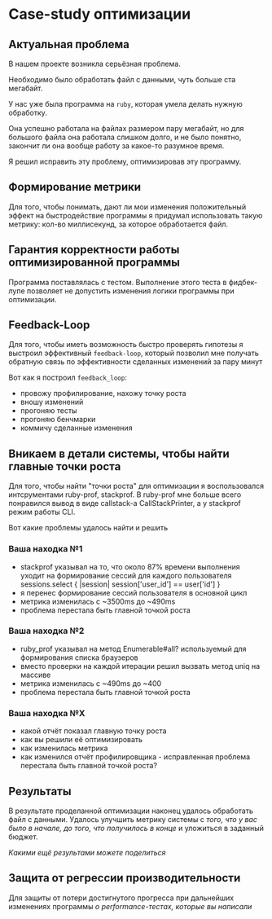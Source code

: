 # Case-study оптимизации

## Актуальная проблема
В нашем проекте возникла серьёзная проблема.

Необходимо было обработать файл с данными, чуть больше ста мегабайт.

У нас уже была программа на `ruby`, которая умела делать нужную обработку.

Она успешно работала на файлах размером пару мегабайт, но для большого файла она работала слишком долго, и не было понятно, закончит ли она вообще работу за какое-то разумное время.

Я решил исправить эту проблему, оптимизировав эту программу.

## Формирование метрики
Для того, чтобы понимать, дают ли мои изменения положительный эффект на быстродействие программы я придумал использовать такую метрику: кол-во миллисекунд, за которое обработается файл.

## Гарантия корректности работы оптимизированной программы
Программа поставлялась с тестом. Выполнение этого теста в фидбек-лупе позволяет не допустить изменения логики программы при оптимизации.

## Feedback-Loop
Для того, чтобы иметь возможность быстро проверять гипотезы я выстроил эффективный `feedback-loop`, который позволил мне получать обратную связь по эффективности сделанных изменений за пару минут

Вот как я построил `feedback_loop`:
- провожу профилирование, нахожу точку роста
- вношу изменений
- прогоняю тесты
- прогоняю бенчмарки
- коммичу сделанные изменения

## Вникаем в детали системы, чтобы найти главные точки роста
Для того, чтобы найти "точки роста" для оптимизации я воспользовался интсрументами ruby-prof, stackprof. В ruby-prof мне больше всего понравился вывод в виде callstack-а CallStackPrinter, а у stackprof режим работы CLI.

Вот какие проблемы удалось найти и решить

### Ваша находка №1
- stackprof указывал на то, что около 87% времени выполнения уходит на формирование сессий для каждого пользователя sessions.select { |session| session['user_id'] == user['id'] }
- я перенес формирование сессий пользователя в основной цикл
- метрика изменилась с ~3500ms до ~490ms
- проблема перестала быть главной точкой роста

### Ваша находка №2
- ruby_prof указывал на метод Enumerable#all? используемый для формирования списка браузеров
- вместо проверки на каждой итерации решил вызвать метод uniq на массиве
- метрика изменилась с ~490ms до ~400
- проблема перестала быть главной точкой роста

### Ваша находка №X
- какой отчёт показал главную точку роста
- как вы решили её оптимизировать
- как изменилась метрика
- как изменился отчёт профилировщика - исправленная проблема перестала быть главной точкой роста?

## Результаты
В результате проделанной оптимизации наконец удалось обработать файл с данными.
Удалось улучшить метрику системы с *того, что у вас было в начале, до того, что получилось в конце* и уложиться в заданный бюджет.

*Какими ещё результами можете поделиться*

## Защита от регрессии производительности
Для защиты от потери достигнутого прогресса при дальнейших изменениях программы *о performance-тестах, которые вы написали*

